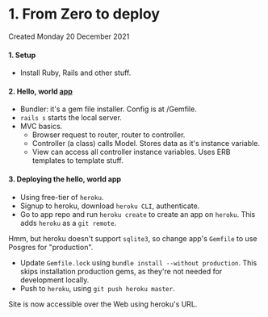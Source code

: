 # 1. From Zero to deploy
Created Monday 20 December 2021

#### 1. Setup
- Install Ruby, Rails and other stuff.

#### 2. Hello, world [app](https://github.com/exemplar-codes/hello-world-rails-app)
* Bundler: it's a gem file installer. Config is at /Gemfile.
* `rails s` starts the local server.
* MVC basics. 
	* Browser request to router, router to controller. 
	* Controller (a class) calls Model. Stores data as it's instance variable.
	* View can access all controller instance variables. Uses ERB templates to template stuff.

#### 3. Deploying the hello, world app
* Using free-tier of `heroku`.
* Signup to heroku, download `heroku CLI`, authenticate.
* Go to app repo and run `heroku create` to create an app on `heroku`. This adds `heroku` as a `git remote`.

Hmm, but heroku doesn't support `sqlite3`, so change app's `Gemfile` to use Posgres for "production".

* Update `Gemfile.lock` using `bundle install --without production`. This skips installation production gems, as they're not needed for development locally.
* Push to `heroku`, using `git push heroku master`.

Site is now accessible over the Web using heroku's URL.
